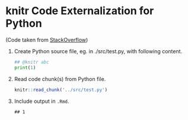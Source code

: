 knitr Code Externalization for Python
================

(Code taken from
[StackOverflow](https://stackoverflow.com/questions/42785318/knitr-code-externalization-for-python))

1.  Create Python source file, eg. in ./src/test.py, with following
    content.

    ``` python
    ## @knitr abc
    print(1)
    ```

2.  Read code chunk(s) from Python file.

    ``` r
    knitr::read_chunk('../src/test.py')
    ```

3.  Include output in `.Rmd`.

        ## 1
